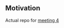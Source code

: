 <h2>Motivation</h2>
Actual repo for <a href='https://www.meetup.com/learn-react-israel/events/287180125/'>meeting 4</a>